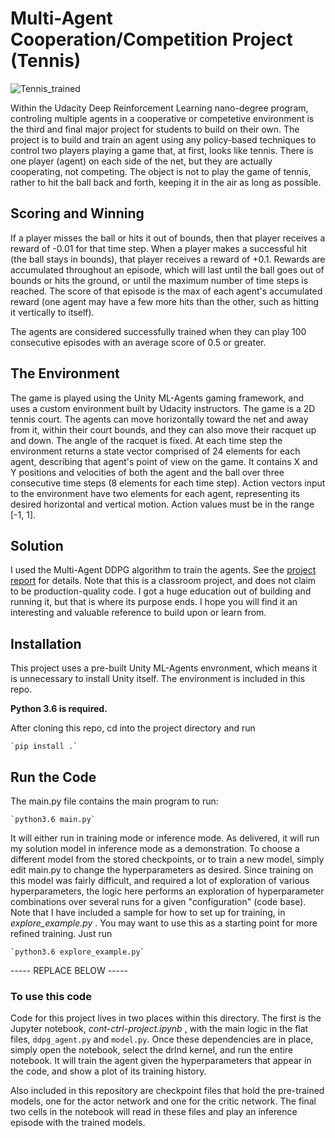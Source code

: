 # Multi-Agent Cooperation/Competition Project (Tennis)

![Tennis_trained](https://user-images.githubusercontent.com/9048857/114322523-9006ac00-9ad5-11eb-922d-82cd6067cd90.gif)

Within the Udacity Deep Reinforcement Learning nano-degree program, controling multiple agents in a cooperative or competetive environment is the third and final major project for students to build on their own.  The project is to build and train an agent using any policy-based techniques to control two players playing a game that, at first, looks like tennis.  There is one player (agent) on each side of the net, but they are actually cooperating, not competing.  The object is not to play the game of tennis, rather to hit the ball back and forth, keeping it in the air as long as possible.  

## Scoring and Winning

If a player misses the ball or hits it out of bounds, then that player receives a reward of -0.01 for that time step.  When a player makes a successful hit
(the ball stays in bounds), that player receives a reward of +0.1.  Rewards are accumulated throughout an episode,
which will last until the ball goes out of bounds or hits the ground, or until the maximum number of time steps is 
reached.  The score of that episode is the max of each agent's accumulated reward (one agent may have a few more hits
than the other, such as hitting it vertically to itself).

The agents are considered successfully trained when they can play 100 consecutive episodes with an average score of 0.5 or greater.

## The Environment

The game is played using the Unity ML-Agents gaming framework, and uses a custom environment built by Udacity instructors.  The game is a 2D tennis court.
The agents can move horizontally toward the net and away from it, within their court bounds, and they can also move their racquet up and down.
The angle of the racquet is fixed.
At each time step the environment returns a state vector comprised of 24 elements for each agent, describing that agent's point of view on the game.  It contains X and Y positions and velocities of both the agent and the ball over three consecutive time steps (8 elements for each time step).
Action vectors input to the environment have two elements for each agent, representing its desired horizontal and vertical motion.
Action values must be in the range [-1, 1].

## Solution

I used the Multi-Agent DDPG algorithm to train the agents.  See the [project report](docs/Report.md) for details. Note that this is a classroom project, and does not claim to be production-quality code. I got a huge education out of building and running it, but that is where its purpose ends. I hope you will find it an interesting and valuable reference to build upon or learn from.

## Installation

This project uses a pre-built Unity ML-Agents envronment, which means it is unnecessary to install Unity itself. The environment is included in this repo.

**Python 3.6 is required.**

After cloning this repo, cd into the project directory and run

	`pip install .`

## Run the Code

The main.py file contains the main program to run:

	`python3.6 main.py`

It will either run in training mode or inference mode.
As delivered, it will run my solution model in inference mode as a demonstration.
To choose a different model from the stored checkpoints, or to train a new model, simply edit main.py to change the hyperparameters as desired.
Since training on this model was fairly difficult, and required a lot of exploration of various hyperparameters, the logic here performs an exploration of hyperparameter combinations over several runs for a given "configuration" (code base).
Note that I have included a sample for how to set up for training, in _explore_example.py_ .
You may want to use this as a starting point for more refined training.  Just run

	`python3.6 explore_example.py`



----- REPLACE BELOW -----


### To use this code

Code for this project lives in two places within this directory.  The first is the Jupyter notebook,
_cont-ctrl-project.ipynb_ , with the main logic in the flat files, `ddpg_agent.py` and `model.py`.
Once these dependencies are in place, simply open the notebook, select the drlnd kernel, and
run the entire notebook.  It will train the agent given the hyperparameters that appear in the code, and
show a plot of its training history.

Also included in this repository are checkpoint files that hold the pre-trained models, one for the actor network
and one for the critic network.  The final two cells in the notebook will read in these files and play an inference
episode with the trained models.

